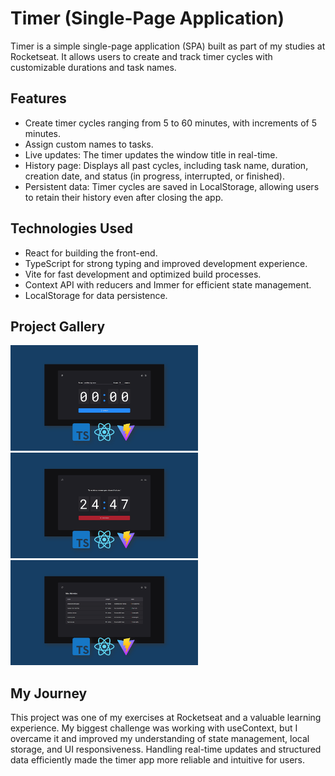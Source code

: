 # Timer (Single-Page Application)

Timer is a simple single-page application (SPA) built as part of my studies at Rocketseat. It allows users to create and track timer cycles with customizable durations and task names.

## Features
- Create timer cycles ranging from 5 to 60 minutes, with increments of 5 minutes.
- Assign custom names to tasks.
- Live updates: The timer updates the window title in real-time.
- History page: Displays all past cycles, including task name, duration, creation date, and status (in progress, interrupted, or finished).
- Persistent data: Timer cycles are saved in LocalStorage, allowing users to retain their history even after closing the app.

## Technologies Used
- React for building the front-end.
- TypeScript for strong typing and improved development experience.
- Vite for fast development and optimized build processes.
- Context API with reducers and Immer for efficient state management.
- LocalStorage for data persistence.

## Project Gallery
<p>
  <img src="./public/home-page-preview.png" alt="" width="300" />
  <img src="./public/timer-running-preview.png" alt="" width="300" />
  <img src="./public/history-page-preview.png" alt="" width="300" />
</p>

## My Journey
This project was one of my exercises at Rocketseat and a valuable learning experience. My biggest challenge was working with useContext, but I overcame it and improved my understanding of state management, local storage, and UI responsiveness. Handling real-time updates and structured data efficiently made the timer app more reliable and intuitive for users.
